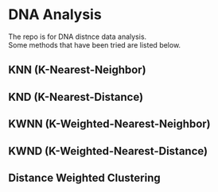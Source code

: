 # DNA Analysis
The repo is for DNA distnce data analysis.  
Some methods that have been tried are listed below.

## KNN (K-Nearest-Neighbor)

## KND (K-Nearest-Distance)

## KWNN (K-Weighted-Nearest-Neighbor)

## KWND (K-Weighted-Nearest-Distance)

## Distance Weighted Clustering